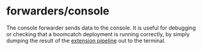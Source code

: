 # forwarders/console

The console forwarder sends data to the console. It is useful for debugging or checking that a boomcatch deployment is running correctly, by simply dumping the result of the [extension pipeline][extensions] out to the terminal.

[extensions]: ../extensions.md
